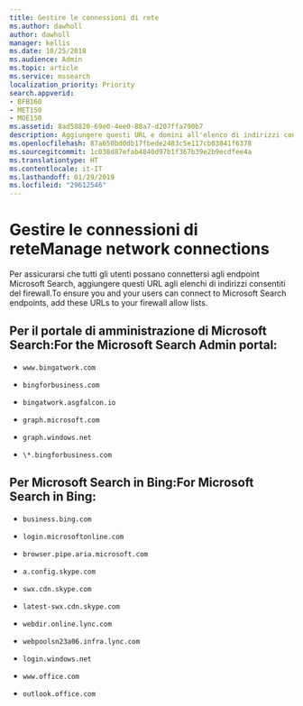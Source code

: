 ```yaml
---
title: Gestire le connessioni di rete
ms.author: dawholl
author: dawholl
manager: kellis
ms.date: 10/25/2018
ms.audience: Admin
ms.topic: article
ms.service: mssearch
localization_priority: Priority
search.appverid:
- BFB160
- MET150
- MOE150
ms.assetid: 8ad58820-69e0-4ee0-88a7-d207ffa790b7
description: Aggiungere questi URL e domini all'elenco di indirizzi consentiti del firewall per consentire agli utenti di accedere facilmente a Microsoft Search
ms.openlocfilehash: 87a650bd0db17fbede2483c5e117cb03841f6378
ms.sourcegitcommit: 1c038d87efab4840d97b1f367b39e2b9ecdfee4a
ms.translationtype: HT
ms.contentlocale: it-IT
ms.lasthandoff: 01/29/2019
ms.locfileid: "29612546"
---
```

# <a name="manage-network-connections"></a><span data-ttu-id="c9f8c-103">Gestire le connessioni di rete</span><span class="sxs-lookup"><span data-stu-id="c9f8c-103">Manage network connections</span></span>

<span data-ttu-id="c9f8c-104">Per assicurarsi che tutti gli utenti possano connettersi agli endpoint Microsoft Search, aggiungere questi URL agli elenchi di indirizzi consentiti del firewall.</span><span class="sxs-lookup"><span data-stu-id="c9f8c-104">To ensure you and your users can connect to Microsoft Search endpoints, add these URLs to your firewall allow lists.</span></span>
  
## <a name="for-the-microsoft-search-admin-portal"></a><span data-ttu-id="c9f8c-105">Per il portale di amministrazione di Microsoft Search:</span><span class="sxs-lookup"><span data-stu-id="c9f8c-105">For the Microsoft Search Admin portal:</span></span>

- `www.bingatwork.com`
    
- `bingforbusiness.com`
    
- `bingatwork.asgfalcon.io`
    
- `graph.microsoft.com`
    
- `graph.windows.net`
    
- `\*.bingforbusiness.com`
    
## <a name="for-microsoft-search-in-bing"></a><span data-ttu-id="c9f8c-106">Per Microsoft Search in Bing:</span><span class="sxs-lookup"><span data-stu-id="c9f8c-106">For Microsoft Search in Bing:</span></span>

- `business.bing.com`
    
- `login.microsoftonline.com`
    
- `browser.pipe.aria.microsoft.com`
    
- `a.config.skype.com`
    
- `swx.cdn.skype.com`
    
- `latest-swx.cdn.skype.com`
    
- `webdir.online.lync.com`
    
- `webpoolsn23a06.infra.lync.com`
    
- `login.windows.net`
    
- `www.office.com`
    
- `outlook.office.com`
